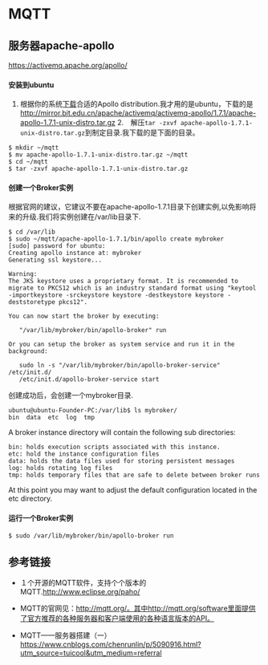 # MQTT


## 服务器apache-apollo

<https://activemq.apache.org/apollo/>


#### 安装到ubuntu

1. 根据你的系统[下载](https://activemq.apache.org/apollo/download.html)合适的Apollo distribution.我才用的是ubuntu，下载的是<http://mirror.bit.edu.cn/apache/activemq/activemq-apollo/1.7.1/apache-apollo-1.7.1-unix-distro.tar.gz>
2.　解压`tar -zxvf apache-apollo-1.7.1-unix-distro.tar.gz`到制定目录.我下载的是下面的目录。

```
$ mkdir ~/mqtt
$ mv apache-apollo-1.7.1-unix-distro.tar.gz ~/mqtt
$ cd ~/mqtt
$ tar -zxvf apache-apollo-1.7.1-unix-distro.tar.gz
```

#### 创建一个Broker实例


根据官网的建议，它建议不要在apache-apollo-1.7.1目录下创建实例,以免影响将来的升级.我们将实例创建在/var/lib目录下.

```
$ cd /var/lib
$ sudo ~/mqtt/apache-apollo-1.7.1/bin/apollo create mybroker
[sudo] password for ubuntu: 
Creating apollo instance at: mybroker
Generating ssl keystore...

Warning:
The JKS keystore uses a proprietary format. It is recommended to migrate to PKCS12 which is an industry standard format using "keytool -importkeystore -srckeystore keystore -destkeystore keystore -deststoretype pkcs12".

You can now start the broker by executing: 

   "/var/lib/mybroker/bin/apollo-broker" run

Or you can setup the broker as system service and run it in the background:

   sudo ln -s "/var/lib/mybroker/bin/apollo-broker-service" /etc/init.d/
   /etc/init.d/apollo-broker-service start

```

创建成功后，会创建一个mybroker目录.

```
ubuntu@ubuntu-Founder-PC:/var/lib$ ls mybroker/
bin  data  etc  log  tmp
```

A broker instance directory will contain the following sub directories:

    bin: holds execution scripts associated with this instance.
    etc: hold the instance configuration files
    data: holds the data files used for storing persistent messages
    log: holds rotating log files
    tmp: holds temporary files that are safe to delete between broker runs

At this point you may want to adjust the default configuration located in the etc directory.



#### 运行一个Broker实例

```
$ sudo /var/lib/mybroker/bin/apollo-broker run
```

## 参考链接

* １个开源的MQTT软件，支持个个版本的MQTT.<http://www.eclipse.org/paho/>

* MQTT的官网见：http://mqtt.org/。其中http://mqtt.org/software里面提供了官方推荐的各种服务器和客户端使用的各种语言版本的API。

* MQTT——服务器搭建（一）<https://www.cnblogs.com/chenrunlin/p/5090916.html?utm_source=tuicool&utm_medium=referral>
